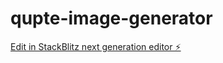 # qupte-image-generator

[Edit in StackBlitz next generation editor ⚡️](https://stackblitz.com/~/github.com/wongcheehong/qupte-image-generator)